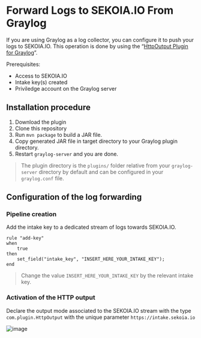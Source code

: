 # Forward Logs to SEKOIA.IO From Graylog

If you are using Graylog as a log collector, you can configure it to push your logs to SEKOIA.IO. This operation is done by using the “[HttpOutput Plugin for Graylog][graylog-http-plugin]”.

Prerequisites:

- Access to SEKOIA.IO
- Intake key(s) created
- Priviledge account on the Graylog server

## Installation procedure

1. Download the plugin
2. Clone this repository
3. Run `mvn package` to build a JAR file.
4. Copy generated JAR file in target directory to your Graylog plugin directory.
5. Restart `graylog-server` and you are done.

> The plugin directory is the `plugins/` folder relative from your `graylog-server` directory by default and can be configured in your `graylog.conf` file.

## Configuration of the log forwarding

### Pipeline creation

Add the intake key to a dedicated stream of logs towards SEKOIA.IO.

```
rule "add-key"
when
	true
then
	set_field("intake_key", "INSERT_HERE_YOUR_INTAKE_KEY");
end

```

> Change the value `INSERT_HERE_YOUR_INTAKE_KEY` by the relevant intake key.

### Activation of the HTTP output

Declare the output mode associated to the SEKOIA.IO stream with the type `com.plugin.HttpOutput` with the unique parameter `https://intake.sekoia.io`

![image](/assets/graylog_output_declaration.png)

[graylog-http-plugin]: https://github.com/SekoiaLab/graylog-http-plugin
